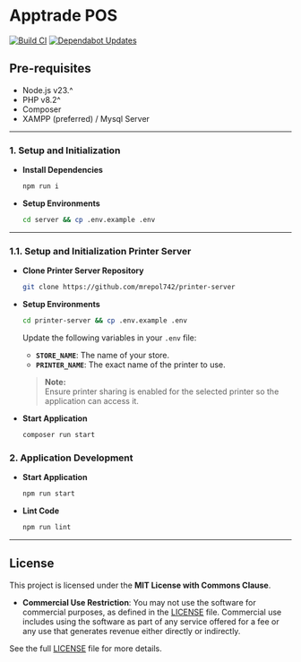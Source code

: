 # Apptrade POS

[![Build CI](https://github.com/mrepol742/apptrade-pos/actions/workflows/build.yml/badge.svg)](https://github.com/mrepol742/apptrade-pos/actions/workflows/build.yml)
[![Dependabot Updates](https://github.com/mrepol742/apptrade-pos/actions/workflows/dependabot/dependabot-updates/badge.svg)](https://github.com/mrepol742/apptrade-pos/actions/workflows/dependabot/dependabot-updates)

## Pre-requisites

- Node.js v23.^
- PHP v8.2^
- Composer
- XAMPP (preferred) / Mysql Server

---

### **1. Setup and Initialization**

- **Install Dependencies**  

  ```sh
  npm run i
  ```

- **Setup Environments**  

  ```sh
  cd server && cp .env.example .env
  ```

---

### **1.1. Setup and Initialization Printer Server**

- **Clone Printer Server Repository**

  ```sh
  git clone https://github.com/mrepol742/printer-server
  ```

- **Setup Environments**  

  ```sh
  cd printer-server && cp .env.example .env
  ```

  Update the following variables in your `.env` file:

  - **`STORE_NAME`**: The name of your store.
  - **`PRINTER_NAME`**: The exact name of the printer to use.

  > **Note:**  
  > Ensure printer sharing is enabled for the selected printer so the application can access it.

- **Start Application**  

  ```sh
  composer run start
  ```

### **2. Application Development**

- **Start Application**  

  ```sh
  npm run start
  ```

- **Lint Code**  

  ```sh
  npm run lint
  ```
---

## License

This project is licensed under the **MIT License with Commons Clause**.

- **Commercial Use Restriction**: You may not use the software for commercial purposes, as defined in the [LICENSE](LICENSE) file. Commercial use includes using the software as part of any service offered for a fee or any use that generates revenue either directly or indirectly.

See the full [LICENSE](LICENSE) file for more details.
